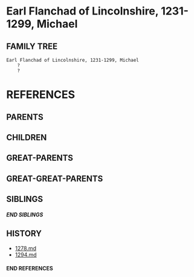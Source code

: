 # Earl Flanchad of Lincolnshire, 1231-1299, Michael

## FAMILY TREE
```
Earl Flanchad of Lincolnshire, 1231-1299, Michael
    ?
    ?
```


# REFERENCES

## PARENTS 

## CHILDREN 


## GREAT-PARENTS 


## GREAT-GREAT-PARENTS 

## SIBLINGS

##### END SIBLINGS  
## HISTORY
* [1278.md](../h/1278.md)
* [1294.md](../h/1294.md)

#### END REFERENCES
